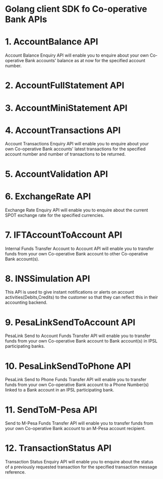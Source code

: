 # Golang client SDK fo Co-operative Bank APIs

# 1. AccountBalance API

Account Balance Enquiry API will enable you to enquire about your own Co-operative Bank accounts' balance as at now for the specified account number.

# 2. AccountFullStatement API

# 3. AccountMiniStatement API

# 4. AccountTransactions API

Account Transactions Enquiry API will enable you to enquire about your own Co-operative Bank accounts' latest transactions for the specified account number and number of transactions to be returned.

# 5. AccountValidation API

# 6. ExchangeRate API

Exchange Rate Enquiry API will enable you to enquire about the current SPOT exchange rate for the specified currencies.

# 7. IFTAccountToAccount API

Internal Funds Transfer Account to Account API will enable you to transfer funds from your own Co-operative Bank account to other Co-operative Bank account(s).

# 8. INSSimulation API

This API is used to give instant notifications or alerts on account activities(Debits,Credits) to the customer so that they can reflect this in their accounting backend.

# 9. PesaLinkSendToAccount API

PesaLink Send to Account Funds Transfer API will enable you to transfer funds from your own Co-operative Bank account to Bank account(s) in IPSL participating banks.

# 10. PesaLinkSendToPhone API

PesaLink Send to Phone Funds Transfer API will enable you to transfer funds from your own Co-operative Bank account to a Phone Number(s) linked to a Bank account in an IPSL participating bank.

# 11. SendToM-Pesa API

Send to M-Pesa Funds Transfer API will enable you to transfer funds from your own Co-operative Bank account to an M-Pesa account recipient.

# 12. TransactionStatus API

Transaction Status Enquiry API will enable you to enquire about the status of a previously requested transaction for the specified transaction message reference.
